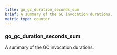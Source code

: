 ```yaml
---
title: go_gc_duration_seconds_sum
brief: A summary of the GC invocation durations.
metric_type: counter
---
```

### go_gc_duration_seconds_sum

A summary of the GC invocation durations.